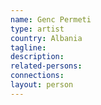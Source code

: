 ```yaml
---
name: Genc Permeti
type: artist
country: Albania
tagline:
description:
related-persons:
connections:
layout: person
---
```

